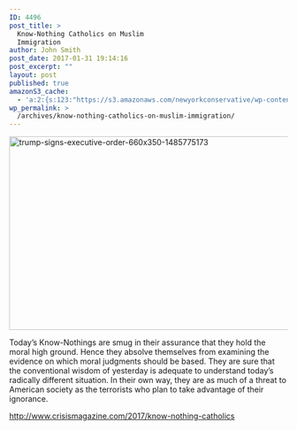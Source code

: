 ```yaml
---
ID: 4496
post_title: >
  Know-Nothing Catholics on Muslim
  Immigration
author: John Smith
post_date: 2017-01-31 19:14:16
post_excerpt: ""
layout: post
published: true
amazonS3_cache:
  - 'a:2:{s:123:"https://s3.amazonaws.com/newyorkconservative/wp-content/uploads/2017/01/31191022/Trump-signs-Executive-Order-1485775173.jpg";a:1:{s:9:"timestamp";i:1485908056;}s:131:"https://s3.amazonaws.com/newyorkconservative/wp-content/uploads/2017/01/31191022/Trump-signs-Executive-Order-660x350-1485775173.jpg";a:1:{s:9:"timestamp";i:1485908056;}}'
wp_permalink: >
  /archives/know-nothing-catholics-on-muslim-immigration/
---
```

<a href="https://s3.amazonaws.com/newyorkconservative/wp-content/uploads/2017/01/31191022/Trump-signs-Executive-Order-660x350-1485775173.jpg"><img class="alignnone size-full wp-image-4497" src="https://s3.amazonaws.com/newyorkconservative/wp-content/uploads/2017/01/31191022/Trump-signs-Executive-Order-660x350-1485775173.jpg" alt="trump-signs-executive-order-660x350-1485775173" width="660" height="350" /></a>

Today’s Know-Nothings are smug in their assurance that they hold the moral high ground. Hence they absolve themselves from examining the evidence on which moral judgments should be based. They are sure that the conventional wisdom of yesterday is adequate to understand today’s radically different situation. In their own way, they are as much of a threat to American society as the terrorists who plan to take advantage of their ignorance.

<a href="http://www.crisismagazine.com/2017/know-nothing-catholics">http://www.crisismagazine.com/2017/know-nothing-catholics</a>